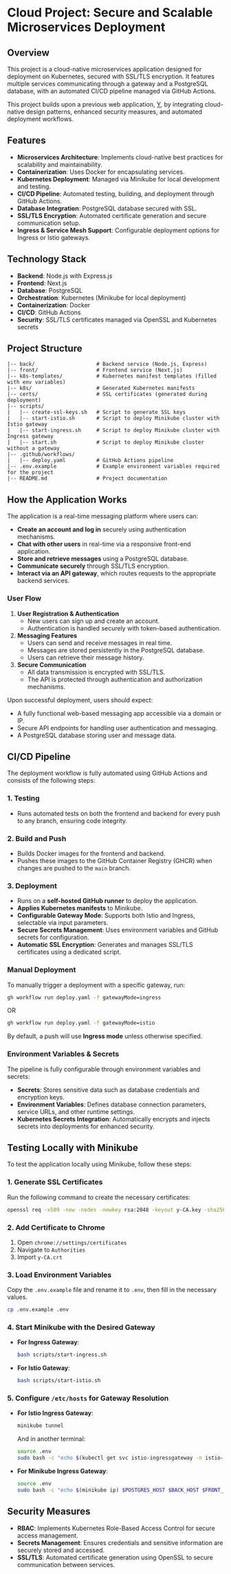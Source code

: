 # Cloud Project: Secure and Scalable Microservices Deployment

## Overview
This project is a cloud-native microservices application designed for deployment on Kubernetes, secured with SSL/TLS encryption. It features multiple services communicating through a gateway and a PostgreSQL database, with an automated CI/CD pipeline managed via GitHub Actions.

This project builds upon a previous web application, [Y](https://github.com/yoyo53/Y), by integrating cloud-native design patterns, enhanced security measures, and automated deployment workflows.

## Features
- **Microservices Architecture**: Implements cloud-native best practices for scalability and maintainability.
- **Containerization**: Uses Docker for encapsulating services.
- **Kubernetes Deployment**: Managed via Minikube for local development and testing.
- **CI/CD Pipeline**: Automated testing, building, and deployment through GitHub Actions.
- **Database Integration**: PostgreSQL database secured with SSL.
- **SSL/TLS Encryption**: Automated certificate generation and secure communication setup.
- **Ingress & Service Mesh Support**: Configurable deployment options for Ingress or Istio gateways.

## Technology Stack
- **Backend**: Node.js with Express.js
- **Frontend**: Next.js
- **Database**: PostgreSQL
- **Orchestration**: Kubernetes (Minikube for local deployment)
- **Containerization**: Docker
- **CI/CD**: GitHub Actions
- **Security**: SSL/TLS certificates managed via OpenSSL and Kubernetes secrets

## Project Structure
```
|-- back/                    # Backend service (Node.js, Express)
|-- front/                   # Frontend service (Next.js)
|-- k8s-templates/           # Kubernetes manifest templates (filled with env variables)
|-- k8s/                     # Generated Kubernetes manifests
|-- certs/                   # SSL certificates (generated during deployment)
|-- scripts/
|   |-- create-ssl-keys.sh   # Script to generate SSL keys
|   |-- start-istio.sh       # Script to deploy Minikube cluster with Istio gateway
|   |-- start-ingress.sh     # Script to deploy Minikube cluster with Ingress gateway
|   |-- start.sh             # Script to deploy Minikube cluster without a gateway
|-- .github/workflows/
|   |-- deploy.yaml          # GitHub Actions pipeline
|-- .env.example             # Example environment variables required for the project
|-- README.md                # Project documentation
```

## How the Application Works
The application is a real-time messaging platform where users can:
- **Create an account and log in** securely using authentication mechanisms.
- **Chat with other users** in real-time via a responsive front-end application.
- **Store and retrieve messages** using a PostgreSQL database.
- **Communicate securely** through SSL/TLS encryption.
- **Interact via an API gateway**, which routes requests to the appropriate backend services.

### User Flow
1. **User Registration & Authentication**
   - New users can sign up and create an account.
   - Authentication is handled securely with token-based authentication.
2. **Messaging Features**
   - Users can send and receive messages in real time.
   - Messages are stored persistently in the PostgreSQL database.
   - Users can retrieve their message history.
3. **Secure Communication**
   - All data transmission is encrypted with SSL/TLS.
   - The API is protected through authentication and authorization mechanisms.

Upon successful deployment, users should expect:
- A fully functional web-based messaging app accessible via a domain or IP.
- Secure API endpoints for handling user authentication and messaging.
- A PostgreSQL database storing user and message data.

## CI/CD Pipeline
The deployment workflow is fully automated using GitHub Actions and consists of the following steps:

### 1. Testing
- Runs automated tests on both the frontend and backend for every push to any branch, ensuring code integrity.

### 2. Build and Push
- Builds Docker images for the frontend and backend.
- Pushes these images to the GitHub Container Registry (GHCR) when changes are pushed to the `main` branch.

### 3. Deployment
- Runs on a **self-hosted GitHub runner** to deploy the application.
- **Applies Kubernetes manifests** to Minikube.
- **Configurable Gateway Mode**: Supports both Istio and Ingress, selectable via input parameters.
- **Secure Secrets Management**: Uses environment variables and GitHub secrets for configuration.
- **Automatic SSL Encryption**: Generates and manages SSL/TLS certificates using a dedicated script.

### Manual Deployment
To manually trigger a deployment with a specific gateway, run:
```sh
gh workflow run deploy.yaml -f gatewayMode=ingress
```
OR
```sh
gh workflow run deploy.yaml -f gatewayMode=istio
```
By default, a push will use **Ingress mode** unless otherwise specified.

### Environment Variables & Secrets
The pipeline is fully configurable through environment variables and secrets:
- **Secrets**: Stores sensitive data such as database credentials and encryption keys.
- **Environment Variables**: Defines database connection parameters, service URLs, and other runtime settings.
- **Kubernetes Secrets Integration**: Automatically encrypts and injects secrets into deployments for enhanced security.

## Testing Locally with Minikube
To test the application locally using Minikube, follow these steps:

### 1. Generate SSL Certificates
Run the following command to create the necessary certificates:
```sh
openssl req -x509 -new -nodes -newkey rsa:2048 -keyout y-CA.key -sha256 -days 365 -out y-CA.crt -subj "/C=FR/L=Paris"
```

### 2. Add Certificate to Chrome
1. Open `chrome://settings/certificates`
2. Navigate to `Authorities`
3. Import `y-CA.crt`

### 3. Load Environment Variables
Copy the `.env.example` file and rename it to `.env`, then fill in the necessary values.
```sh
cp .env.example .env
```

### 4. Start Minikube with the Desired Gateway
- **For Ingress Gateway**:
  ```sh
  bash scripts/start-ingress.sh
  ```
- **For Istio Gateway**:
  ```sh
  bash scripts/start-istio.sh
  ```

### 5. Configure `/etc/hosts` for Gateway Resolution
- **For Istio Ingress Gateway**:
  ```sh
  minikube tunnel
  ```
  And in another terminal: 
  ```sh
  source .env
  sudo bash -c "echo $(kubectl get svc istio-ingressgateway -n istio-system -o jsonpath='{.status.loadBalancer.ingress[].ip}') $POSTGRES_HOST $BACK_HOST $FRONT_HOST >> /etc/hosts"
  ```
- **For Minikube Ingress Gateway**:
  ```sh
  source .env
  sudo bash -c "echo $(minikube ip) $POSTGRES_HOST $BACK_HOST $FRONT_HOST >> /etc/hosts"
  ```

## Security Measures
- **RBAC**: Implements Kubernetes Role-Based Access Control for secure access management.
- **Secrets Management**: Ensures credentials and sensitive information are securely stored and accessed.
- **SSL/TLS**: Automated certificate generation using OpenSSL to secure communication between services.
